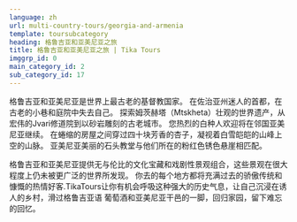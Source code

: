 ```yaml
---
language: zh
url: multi-country-tours/georgia-and-armenia
template: toursubcategory
heading: 格鲁吉亚和亚美尼亚之旅
title: 格鲁吉亚和亚美尼亚之旅 | Tika Tours
imggrp_id: 0
main_category_id: 2
sub_category_id: 17
---
```

<div class="row content-row"><!-- 993 (2)-->
<div class="col-xs-12 col-sm-6 col-md-6"><!-- 1356 -->

格鲁吉亚和亚美尼亚是世界上最古老的基督教国家。 在佐治亚州迷人的首都，在古老的小巷和庭院中失去自己。 探索姆茨赫塔（Mtskheta）壮观的世界遗产，从宏伟的Jvari修道院到以砂岩雕刻的古老城市。
您热烈的白种人欢迎将在邻国亚美尼亚继续。 在蜷缩的房屋之间穿过四十块芳香的杏子，凝视着白雪皑皑的山峰上空的山脉。 亚美尼亚美丽的石头教堂与他们所在的粉红色锈色悬崖相匹配。

</div>

<div class="col-xs-12 col-sm-6 col-md-6"><!-- 1357 -->

格鲁吉亚和亚美尼亚提供无与伦比的文化宝藏和戏剧性景观组合，这些景观在很大程度上仍未被更广泛的世界所发现。 你去的每个地方都将充满过去的骄傲传统和慷慨的热情好客.TikaTours让你有机会呼吸这种强大的历史气息，让自己沉浸在诱人的乡村，滑过格鲁吉亚语
葡萄酒和亚美尼亚干邑的一脚，回归家园，留下难忘的回忆。

</div>

</div>
